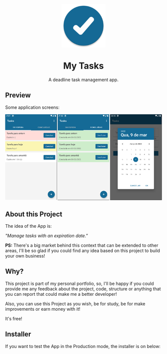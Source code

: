 <p align="center">
  <img src="./assets/icon.png" width="140px" />
</p>

<h1 align="center">My Tasks</h1>
<p align="center">A deadline task management app.</p>

## Preview

Some application screens:

<img src="./assets/app-screens.png" />

## About this Project

The idea of the App is:

_"Manage tasks with an expiration date."_

**PS:** There's a big market behind this context that can be extended to other areas, I'll be so glad if you could find any idea based on this project to build your own business!

## Why?

This project is part of my personal portfolio, so, I'll be happy if you could provide me any feedback about the project, code, structure or anything that you can report that could make me a better developer!

Also, you can use this Project as you wish, be for study, be for make improvements or earn money with it!

It's free!

## Installer

If you want to test the App in the Production mode, the installer is on below:
